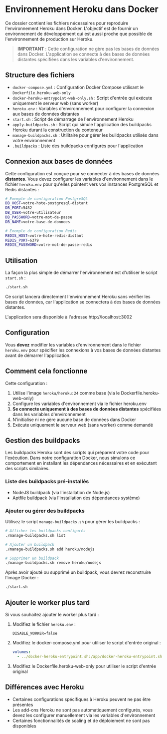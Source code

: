 # Environnement Heroku dans Docker

Ce dossier contient les fichiers nécessaires pour reproduire l'environnement Heroku dans Docker. L'objectif est de fournir un environnement de développement qui est aussi proche que possible de l'environnement de production sur Heroku.

> **IMPORTANT** : Cette configuration ne gère pas les bases de données dans Docker. L'application se connecte à des bases de données distantes spécifiées dans les variables d'environnement.

## Structure des fichiers

- `docker-compose.yml` : Configuration Docker Compose utilisant le `Dockerfile.heroku-web-only`
- `docker-heroku-entrypoint-web-only.sh` : Script d'entrée qui exécute uniquement le serveur web (sans worker)
- `heroku.env` : Variables d'environnement pour configurer la connexion aux bases de données distantes
- `start.sh` : Script de démarrage de l'environnement Heroku
- `apply-buildpacks.sh` : Script qui simule l'application des buildpacks Heroku durant la construction du conteneur
- `manage-buildpacks.sh` : Utilitaire pour gérer les buildpacks utilisés dans votre environnement
- `.buildpacks` : Liste des buildpacks configurés pour l'application

## Connexion aux bases de données

Cette configuration est conçue pour se connecter à des bases de données **distantes**. Vous devez configurer les variables d'environnement dans le fichier `heroku.env` pour qu'elles pointent vers vos instances PostgreSQL et Redis distantes :

```sh
# Exemple de configuration PostgreSQL
DB_HOST=votre-hote-postgresql-distant
DB_PORT=5432
DB_USER=votre-utilisateur
DB_PASSWORD=votre-mot-de-passe
DB_NAME=votre-base-de-donnees

# Exemple de configuration Redis
REDIS_HOST=votre-hote-redis-distant
REDIS_PORT=6379
REDIS_PASSWORD=votre-mot-de-passe-redis
```

## Utilisation

La façon la plus simple de démarrer l'environnement est d'utiliser le script `start.sh` :

```sh
./start.sh
```

Ce script lancera directement l'environnement Heroku sans vérifier les bases de données, car l'application se connectera à des bases de données distantes.

L'application sera disponible à l'adresse http://localhost:3002

## Configuration

Vous **devez** modifier les variables d'environnement dans le fichier `heroku.env` pour spécifier les connexions à vos bases de données distantes avant de démarrer l'application.

## Comment cela fonctionne

Cette configuration :

1. Utilise l'image `heroku/heroku:24` comme base (via le Dockerfile.heroku-web-only)
2. Configure les variables d'environnement via le fichier heroku.env
3. **Se connecte uniquement à des bases de données distantes** spécifiées dans les variables d'environnement
4. N'initialise ni ne gère aucune base de données dans Docker
5. Exécute uniquement le serveur web (sans worker) comme demandé

## Gestion des buildpacks

Les buildpacks Heroku sont des scripts qui préparent votre code pour l'exécution. Dans notre configuration Docker, nous simulons ce comportement en installant les dépendances nécessaires et en exécutant des scripts similaires.

### Liste des buildpacks pré-installés

- NodeJS buildpack (via l'installation de Node.js)
- Aptfile buildpack (via l'installation des dépendances système)

### Ajouter ou gérer des buildpacks

Utilisez le script `manage-buildpacks.sh` pour gérer les buildpacks :

```bash
# Afficher les buildpacks configurés
./manage-buildpacks.sh list

# Ajouter un buildpack
./manage-buildpacks.sh add heroku/nodejs

# Supprimer un buildpack
./manage-buildpacks.sh remove heroku/nodejs
```

Après avoir ajouté ou supprimé un buildpack, vous devrez reconstruire l'image Docker :

```bash
./start.sh
```

## Ajouter le worker plus tard

Si vous souhaitez ajouter le worker plus tard :

1. Modifiez le fichier `heroku.env` :

   ```
   DISABLE_WORKER=false
   ```

2. Modifiez le docker-compose.yml pour utiliser le script d'entrée original :

   ```yaml
   volumes:
     - ../docker-heroku-entrypoint.sh:/app/docker-heroku-entrypoint.sh
   ```

3. Modifiez le Dockerfile.heroku-web-only pour utiliser le script d'entrée original

## Différences avec Heroku

- Certaines configurations spécifiques à Heroku peuvent ne pas être présentes
- Les add-ons Heroku ne sont pas automatiquement configurés, vous devez les configurer manuellement via les variables d'environnement
- Certaines fonctionnalités de scaling et de déploiement ne sont pas disponibles
